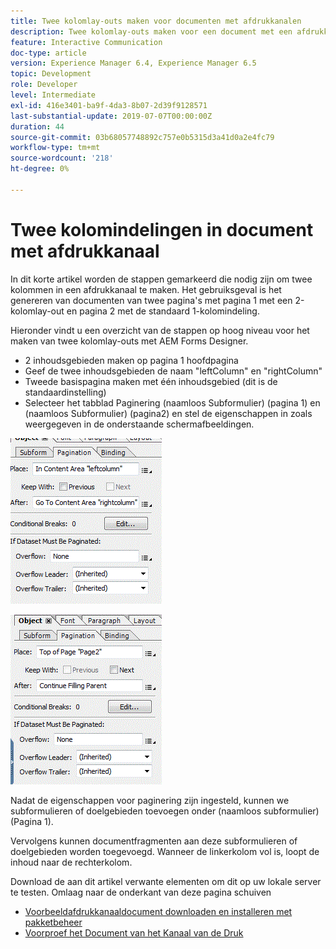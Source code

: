 ```yaml
---
title: Twee kolomlay-outs maken voor documenten met afdrukkanalen
description: Twee kolomlay-outs maken voor een document met een afdrukkanaal
feature: Interactive Communication
doc-type: article
version: Experience Manager 6.4, Experience Manager 6.5
topic: Development
role: Developer
level: Intermediate
exl-id: 416e3401-ba9f-4da3-8b07-2d39f9128571
last-substantial-update: 2019-07-07T00:00:00Z
duration: 44
source-git-commit: 03b68057748892c757e0b5315d3a41d0a2e4fc79
workflow-type: tm+mt
source-wordcount: '218'
ht-degree: 0%

---
```


# Twee kolomindelingen in document met afdrukkanaal

In dit korte artikel worden de stappen gemarkeerd die nodig zijn om twee kolommen in een afdrukkanaal te maken. Het gebruiksgeval is het genereren van documenten van twee pagina&#39;s met pagina 1 met een 2-kolomlay-out en pagina 2 met de standaard 1-kolomindeling.

Hieronder vindt u een overzicht van de stappen op hoog niveau voor het maken van twee kolomlay-outs met AEM Forms Designer.

* 2 inhoudsgebieden maken op pagina 1 hoofdpagina
* Geef de twee inhoudsgebieden de naam &quot;leftColumn&quot; en &quot;rightColumn&quot;
* Tweede basispagina maken met één inhoudsgebied (dit is de standaardinstelling)
* Selecteer het tabblad Paginering (naamloos Subformulier) (pagina 1) en (naamloos Subformulier) (pagina2) en stel de eigenschappen in zoals weergegeven in de onderstaande schermafbeeldingen.

![ page1 ](assets/untitledsubform_paginationproperties.gif)

![ page2 ](assets/untitled_subformpage2.gif)

Nadat de eigenschappen voor paginering zijn ingesteld, kunnen we subformulieren of doelgebieden toevoegen onder (naamloos subformulier) (Pagina 1).

Vervolgens kunnen documentfragmenten aan deze subformulieren of doelgebieden worden toegevoegd. Wanneer de linkerkolom vol is, loopt de inhoud naar de rechterkolom.

Download de aan dit artikel verwante elementen om dit op uw lokale server te testen. Omlaag naar de onderkant van deze pagina schuiven

* [Voorbeeldafdrukkanaaldocument downloaden en installeren met pakketbeheer](assets/print-channel-with-two-column-layout.zip)
* [ Voorproef het Document van het Kanaal van de Druk ](http://localhost:4502/content/dam/formsanddocuments/2columnlayout/jcr:content?channel=print&amp;mode=preview&amp;dataRef=service%3A%2F%2FFnDTestData&amp;wcmmode=disabled)
